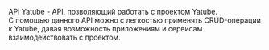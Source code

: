 API Yatube - API, позволяющий работать с проектом Yatube.  
С помощью данного API можно с легкостью применять CRUD-операции к Yatube, давая возможность приложениям и сервисам взаимодействовать с проектом.